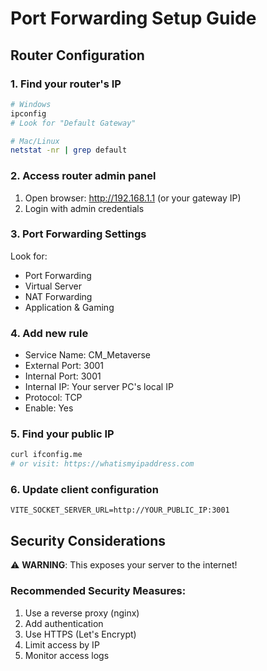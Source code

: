 # Port Forwarding Setup Guide

## Router Configuration

### 1. Find your router's IP
```bash
# Windows
ipconfig
# Look for "Default Gateway"

# Mac/Linux
netstat -nr | grep default
```

### 2. Access router admin panel
1. Open browser: http://192.168.1.1 (or your gateway IP)
2. Login with admin credentials

### 3. Port Forwarding Settings
Look for:
- Port Forwarding
- Virtual Server
- NAT Forwarding
- Application & Gaming

### 4. Add new rule
- Service Name: CM_Metaverse
- External Port: 3001
- Internal Port: 3001
- Internal IP: Your server PC's local IP
- Protocol: TCP
- Enable: Yes

### 5. Find your public IP
```bash
curl ifconfig.me
# or visit: https://whatismyipaddress.com
```

### 6. Update client configuration
```
VITE_SOCKET_SERVER_URL=http://YOUR_PUBLIC_IP:3001
```

## Security Considerations
⚠️ **WARNING**: This exposes your server to the internet!

### Recommended Security Measures:
1. Use a reverse proxy (nginx)
2. Add authentication
3. Use HTTPS (Let's Encrypt)
4. Limit access by IP
5. Monitor access logs
